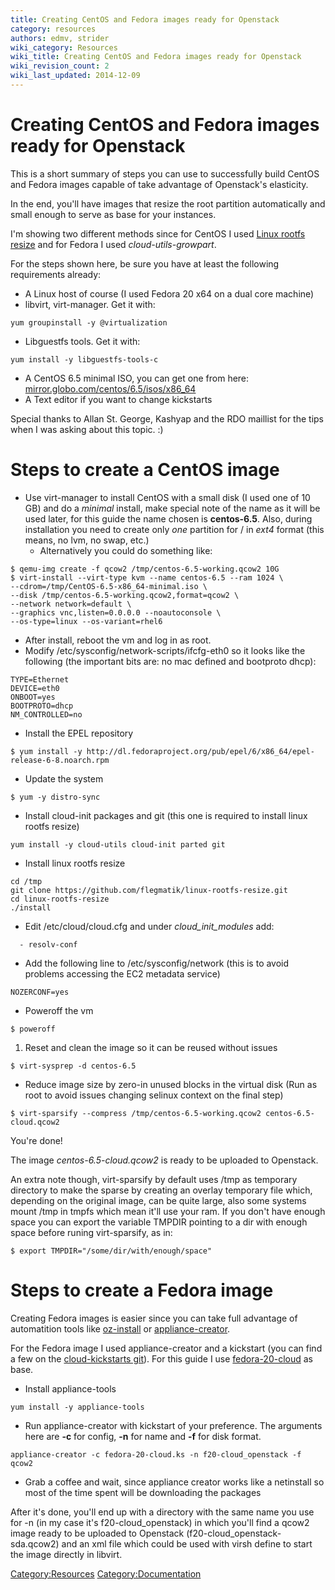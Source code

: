 ```yaml
---
title: Creating CentOS and Fedora images ready for Openstack
category: resources
authors: edmv, strider
wiki_category: Resources
wiki_title: Creating CentOS and Fedora images ready for Openstack
wiki_revision_count: 2
wiki_last_updated: 2014-12-09
---
```


# Creating CentOS and Fedora images ready for Openstack

This is a short summary of steps you can use to successfully build CentOS and Fedora images capable of take advantage of Openstack's elasticity.

In the end, you'll have images that resize the root partition automatically and small enough to serve as base for your instances.

I'm showing two different methods since for CentOS I used [Linux rootfs resize](https://github.com/flegmatik/linux-rootfs-resize.git) and for Fedora I used *cloud-utils-growpart*.

For the steps shown here, be sure you have at least the following requirements already:

*   A Linux host of course (I used Fedora 20 x64 on a dual core machine)
*   libvirt, virt-manager. Get it with:

<!-- -->

    yum groupinstall -y @virtualization

*   Libguestfs tools. Get it with:

<!-- -->

    yum install -y libguestfs-tools-c

*   A CentOS 6.5 minimal ISO, you can get one from here: [mirror.globo.com/centos/6.5/isos/x86_64](http://mirror.globo.com/centos/6.5/isos/x86_64/)
*   A Text editor if you want to change kickstarts

Special thanks to Allan St. George, Kashyap and the RDO maillist for the tips when I was asking about this topic. :)

# Steps to create a CentOS image

*   Use virt-manager to install CentOS with a small disk (I used one of 10 GB) and do a *minimal* install, make special note of the name as it will be used later, for this guide the name chosen is **centos-6.5**. Also, during installation you need to create only *one* partition for / in *ext4* format (this means, no lvm, no swap, etc.)
    -   Alternatively you could do something like:

<!-- -->

    $ qemu-img create -f qcow2 /tmp/centos-6.5-working.qcow2 10G
    $ virt-install --virt-type kvm --name centos-6.5 --ram 1024 \
    --cdrom=/tmp/CentOS-6.5-x86_64-minimal.iso \
    --disk /tmp/centos-6.5-working.qcow2,format=qcow2 \
    --network network=default \
    --graphics vnc,listen=0.0.0.0 --noautoconsole \
    --os-type=linux --os-variant=rhel6

*   After install, reboot the vm and log in as root.
*   Modify /etc/sysconfig/network-scripts/ifcfg-eth0 so it looks like the following (the important bits are: no mac defined and bootproto dhcp):

<!-- -->

    TYPE=Ethernet
    DEVICE=eth0
    ONBOOT=yes
    BOOTPROTO=dhcp
    NM_CONTROLLED=no

*   Install the EPEL repository

<!-- -->

    $ yum install -y http://dl.fedoraproject.org/pub/epel/6/x86_64/epel-release-6-8.noarch.rpm

*   Update the system

<!-- -->

    $ yum -y distro-sync

*   Install cloud-init packages and git (this one is required to install linux rootfs resize)

<!-- -->

    yum install -y cloud-utils cloud-init parted git

*   Install linux rootfs resize

<!-- -->

    cd /tmp
    git clone https://github.com/flegmatik/linux-rootfs-resize.git
    cd linux-rootfs-resize
    ./install

*   Edit /etc/cloud/cloud.cfg and under *cloud_init_modules* add:

<!-- -->

      - resolv-conf

*   Add the following line to /etc/sysconfig/network (this is to avoid problems accessing the EC2 metadata service)

<!-- -->

    NOZERCONF=yes

*   Poweroff the vm

<!-- -->

    $ poweroff

1.  Reset and clean the image so it can be reused without issues

<!-- -->

    $ virt-sysprep -d centos-6.5

*   Reduce image size by zero-in unused blocks in the virtual disk (Run as root to avoid issues changing selinux context on the final step)

<!-- -->

    $ virt-sparsify --compress /tmp/centos-6.5-working.qcow2 centos-6.5-cloud.qcow2

You're done!

The image *centos-6.5-cloud.qcow2* is ready to be uploaded to Openstack.

An extra note though, virt-sparsify by default uses /tmp as temporary directory to make the sparse by creating an overlay temporary file which, depending on the original image, can be quite large, also some systems mount /tmp in tmpfs which mean it'll use your ram. If you don't have enough space you can export the variable TMPDIR pointing to a dir with enough space before runing virt-sparsify, as in:

    $ export TMPDIR="/some/dir/with/enough/space"

# Steps to create a Fedora image

Creating Fedora images is easier since you can take full advantage of automatition tools like [oz-install](https://github.com/clalancette/oz/wiki/oz-install) or [appliance-creator](http://thincrust.net/tooling.html).

For the Fedora image I used appliance-creator and a kickstart (you can find a few on the [cloud-kickstarts git](https://git.fedorahosted.org/cgit/cloud-kickstarts.git)). For this guide I use [fedora-20-cloud](https://git.fedorahosted.org/cgit/cloud-kickstarts.git/tree/generic/fedora-20-cloud.ks) as base.

*   Install appliance-tools

<!-- -->

    yum install -y appliance-tools

*   Run appliance-creator with kickstart of your preference. The arguments here are **-c** for config, **-n** for name and **-f** for disk format.

<!-- -->

    appliance-creator -c fedora-20-cloud.ks -n f20-cloud_openstack -f qcow2

*   Grab a coffee and wait, since appliance creator works like a netinstall so most of the time spent will be downloading the packages

After it's done, you'll end up with a directory with the same name you use for -n (in my case it's f20-cloud_openstack) in which you'll find a qcow2 image ready to be uploaded to Openstack (f20-cloud_openstack-sda.qcow2) and an xml file which could be used with virsh define to start the image directly in libvirt.

<Category:Resources> <Category:Documentation>

